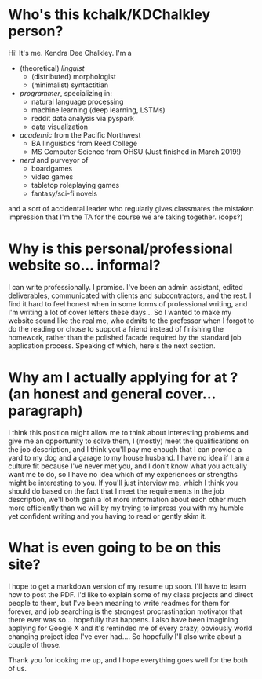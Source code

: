 # Who's this kchalk/KDChalkley person? 

Hi! It's me. Kendra Dee Chalkley. I'm a
  - (theoretical) *linguist*
    - (distributed) morphologist
    - (minimalist) syntactitian
  - *programmer*, specializing in:
    - natural language processing
    - machine learning (deep learning, LSTMs) 
    - reddit data analysis via pyspark 
    - data visualization
  - *academic* from the Pacific Northwest
    - BA linguistics from Reed College
    - MS Computer Science from OHSU (Just finished in March 2019!)
  - *nerd* and purveyor of
    - boardgames
    - video games
    - tabletop roleplaying games
    - fantasy/sci-fi novels

and a sort of accidental leader who regularly gives classmates the mistaken impression that I'm the TA for the course we are taking together. (oops?) 

# Why is this personal/professional website so... informal? 

I can write professionally. I promise. I've been an admin assistant, edited deliverables, communicated with clients and subcontractors, and the rest. I find it hard to feel honest when in some forms of professional writing, and I'm writing a lot of cover letters these days... So I wanted to make my website sound like the real me, who admits to the professor when I forgot to do the reading or chose to support a friend instead of finishing the homework, rather than the polished facade required by the standard job application process. Speaking of which, here's the next section.

# Why am I actually applying for <job> at <company>? (an honest and general cover... paragraph)

I think this position might allow me to think about interesting problems and give me an opportunity to solve them, I (mostly) meet the qualifications on the job description, and I think you'll pay me enough that I can provide a yard to my dog and a garage to my house husband. I have no idea if I am a culture fit because I've never met you, and I don't know what you actually want me to do, so I have no idea which of my experiences or strengths might be interesting to you. If you'll just interview me, which I think you should do based on the fact that I meet the requirements in the job description, we'll both gain a lot more information about each other much more efficiently than we will by my trying to impress you with my humble yet confident writing and you having to read or gently skim it. 

# What is even going to be on this site? 

I hope to get a markdown version of my resume up soon. I'll have to learn how to post the PDF. I'd like to explain some of my class projects and direct people to them, but I've been meaning to write readmes for them for forever, and job searching is the strongest procrastination motivator that there ever was so... hopefully that happens. I also have been imagining applying for Google X and it's reminded me of every crazy, obviously world changing project idea I've ever had.... So hopefully I'll also write about a couple of those.

Thank you for looking me up, and I hope everything goes well for the both of us. 
 
